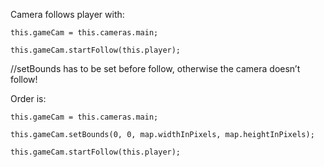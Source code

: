Camera follows player with:

```
this.gameCam = this.cameras.main; 

this.gameCam.startFollow(this.player);
```

//setBounds has to be set before follow, otherwise the camera doesn’t follow!

Order is:

```
this.gameCam = this.cameras.main;

this.gameCam.setBounds(0, 0, map.widthInPixels, map.heightInPixels);

this.gameCam.startFollow(this.player);
```